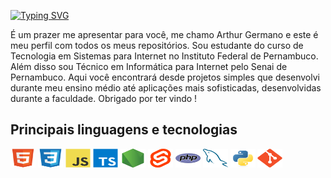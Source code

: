 [![Typing SVG](https://readme-typing-svg.demolab.com?font=Fira+Code&pause=1000&width=435&lines=Ol%C3%A1%2C+meu+nome+%C3%A9+Arthur+Germano)](https://git.io/typing-svg)

É um prazer me apresentar para você, me chamo Arthur Germano e este é meu perfil com todos os meus repositórios. Sou estudante do curso de Tecnologia em Sistemas para Internet no Instituto Federal de Pernambuco. Além disso sou Técnico em Informática para Internet pelo Senai de Pernambuco. Aqui você encontrará desde projetos simples que desenvolvi durante meu ensino médio até aplicações mais sofisticadas, desenvolvidas durante a faculdade. Obrigado por ter vindo !

## Principais linguagens e tecnologias

<div sytle="display: inline_block;">
    <img width="40" height="30" src="https://raw.githubusercontent.com/devicons/devicon/ca28c779441053191ff11710fe24a9e6c23690d6/icons/html5/html5-original.svg"/>
    <img width="40" height="30" src="https://raw.githubusercontent.com/devicons/devicon/ca28c779441053191ff11710fe24a9e6c23690d6/icons/css3/css3-original.svg"/>
    <img width="40" height="30" src="https://raw.githubusercontent.com/devicons/devicon/ca28c779441053191ff11710fe24a9e6c23690d6/icons/javascript/javascript-original.svg"/>
    <img width="40" height="30" src="https://raw.githubusercontent.com/devicons/devicon/ca28c779441053191ff11710fe24a9e6c23690d6/icons/typescript/typescript-original.svg"/>
    <img width="40" height="30" src="https://raw.githubusercontent.com/devicons/devicon/ca28c779441053191ff11710fe24a9e6c23690d6/icons/nodejs/nodejs-original.svg"/>
    <img width="40" height="30" src="https://raw.githubusercontent.com/devicons/devicon/ca28c779441053191ff11710fe24a9e6c23690d6/icons/svelte/svelte-original.svg"/>
    <img width="40" height="30" src="https://raw.githubusercontent.com/devicons/devicon/ca28c779441053191ff11710fe24a9e6c23690d6/icons/php/php-original.svg"/>
    <img width="40" height="30" src="https://raw.githubusercontent.com/devicons/devicon/ca28c779441053191ff11710fe24a9e6c23690d6/icons/mysql/mysql-original.svg"/>
    <img width="40" height="30" src="https://raw.githubusercontent.com/devicons/devicon/ca28c779441053191ff11710fe24a9e6c23690d6/icons/python/python-original.svg"/>
    <img width="40" height="30" src="https://raw.githubusercontent.com/devicons/devicon/ca28c779441053191ff11710fe24a9e6c23690d6/icons/git/git-original.svg"/>
</div>
